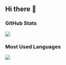 ## Hi there 👋

### GitHub Stats
![](https://github-readme-stats-vert-eight-27.vercel.app/api?username=tatata-keshi&show_icons=true)

### Most Used Languages
![](https://github-readme-stats-vert-eight-27.vercel.app/api/top-langs/?username=tatata-keshi&count_private=true&show_icons=true&layout=donut)
